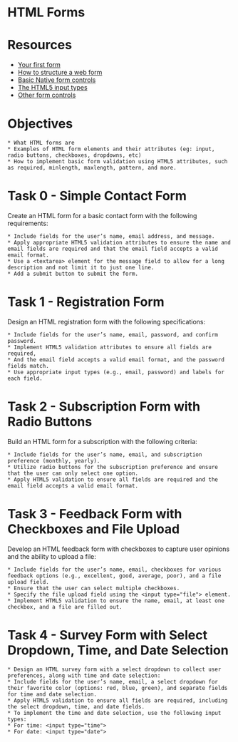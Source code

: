 # HTML Forms

# Resources

* [Your first form](https://intranet.alxswe.com/rltoken/-bidcwbmmZu-roNZVYkEYQ)
* [How to structure a web form](https://intranet.alxswe.com/rltoken/I1Geay6u1MGXCzJOjer3yw)
* [Basic Native form controls](https://intranet.alxswe.com/rltoken/VFoIyOpHNZcyC81HkaCwGA)
* [The HTML5 input types](https://intranet.alxswe.com/rltoken/MPFwkQQ0dpW-Kb824b87GQ)
* [Other form controls](https://intranet.alxswe.com/rltoken/eAfjOumjU3fpib8sOBpCIg)

# Objectives

    * What HTML forms are
    * Examples of HTML form elements and their attributes (eg: input, radio buttons, checkboxes, dropdowns, etc)
    * How to implement basic form validation using HTML5 attributes, such as required, minlength, maxlength, pattern, and more.

# Task 0 - Simple Contact Form

Create an HTML form for a basic contact form with the following requirements:

    * Include fields for the user’s name, email address, and message.
    * Apply appropriate HTML5 validation attributes to ensure the name and email fields are required and that the email field accepts a valid email format.
    * Use a <textarea> element for the message field to allow for a long description and not limit it to just one line.
    * Add a submit button to submit the form.


# Task 1 - Registration Form

Design an HTML registration form with the following specifications:

    * Include fields for the user’s name, email, password, and confirm password.
    * Implement HTML5 validation attributes to ensure all fields are required,
    * And the email field accepts a valid email format, and the password fields match.
    * Use appropriate input types (e.g., email, password) and labels for each field.

# Task 2 - Subscription Form with Radio Buttons

Build an HTML form for a subscription with the following criteria:

    * Include fields for the user’s name, email, and subscription preference (monthly, yearly).
    * Utilize radio buttons for the subscription preference and ensure that the user can only select one option.
    * Apply HTML5 validation to ensure all fields are required and the email field accepts a valid email format.

# Task 3 - Feedback Form with Checkboxes and File Upload

Develop an HTML feedback form with checkboxes to capture user opinions and the ability to upload a file:

    * Include fields for the user’s name, email, checkboxes for various feedback options (e.g., excellent, good, average, poor), and a file upload field.
    * Ensure that the user can select multiple checkboxes.
    * Specify the file upload field using the <input type="file"> element.
    * Implement HTML5 validation to ensure the name, email, at least one checkbox, and a file are filled out.

# Task 4 - Survey Form with Select Dropdown, Time, and Date Selection

    * Design an HTML survey form with a select dropdown to collect user preferences, along with time and date selection:
    * Include fields for the user’s name, email, a select dropdown for their favorite color (options: red, blue, green), and separate fields for time and date selection.
    * Apply HTML5 validation to ensure all fields are required, including the select dropdown, time, and date fields.
    * To implement the time and date selection, use the following input types:
    * For time: <input type="time">
    * For date: <input type="date">
